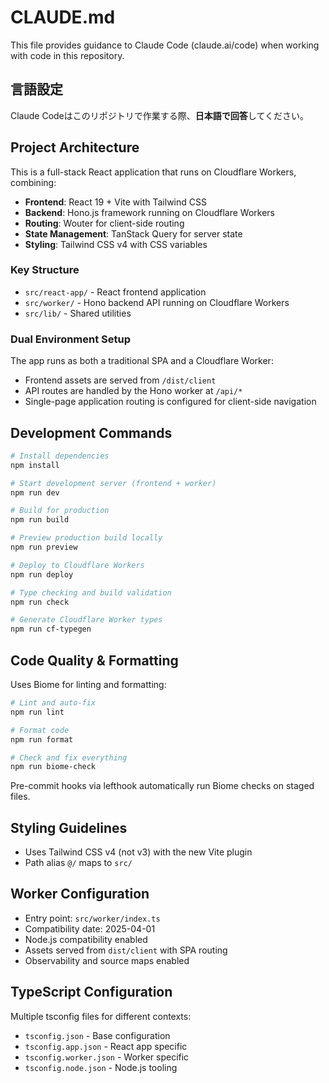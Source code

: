 # CLAUDE.md

This file provides guidance to Claude Code (claude.ai/code) when working with code in this repository.

## 言語設定

Claude Codeはこのリポジトリで作業する際、**日本語で回答**してください。

## Project Architecture

This is a full-stack React application that runs on Cloudflare Workers, combining:
- **Frontend**: React 19 + Vite with Tailwind CSS
- **Backend**: Hono.js framework running on Cloudflare Workers
- **Routing**: Wouter for client-side routing
- **State Management**: TanStack Query for server state
- **Styling**: Tailwind CSS v4 with CSS variables

### Key Structure
- `src/react-app/` - React frontend application
- `src/worker/` - Hono backend API running on Cloudflare Workers
- `src/lib/` - Shared utilities

### Dual Environment Setup
The app runs as both a traditional SPA and a Cloudflare Worker:
- Frontend assets are served from `/dist/client`
- API routes are handled by the Hono worker at `/api/*`
- Single-page application routing is configured for client-side navigation

## Development Commands

```bash
# Install dependencies
npm install

# Start development server (frontend + worker)
npm run dev

# Build for production
npm run build

# Preview production build locally
npm run preview

# Deploy to Cloudflare Workers
npm run deploy

# Type checking and build validation
npm run check

# Generate Cloudflare Worker types
npm run cf-typegen
```

## Code Quality & Formatting

Uses Biome for linting and formatting:
```bash
# Lint and auto-fix
npm run lint

# Format code
npm run format

# Check and fix everything
npm run biome-check
```

Pre-commit hooks via lefthook automatically run Biome checks on staged files.

## Styling Guidelines

- Uses Tailwind CSS v4 (not v3) with the new Vite plugin
- Path alias `@/` maps to `src/`

## Worker Configuration

- Entry point: `src/worker/index.ts`
- Compatibility date: 2025-04-01
- Node.js compatibility enabled
- Assets served from `dist/client` with SPA routing
- Observability and source maps enabled

## TypeScript Configuration

Multiple tsconfig files for different contexts:
- `tsconfig.json` - Base configuration
- `tsconfig.app.json` - React app specific
- `tsconfig.worker.json` - Worker specific
- `tsconfig.node.json` - Node.js tooling